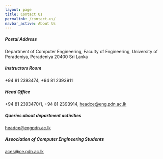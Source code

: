 ```yaml
---
layout: page
title: Contact Us
permalink: /contact-us/
navbar_active: About Us
---
```


##### Postal Address
Department of Computer Engineering,
Faculty of Engineering,
University of Peradeniya,
Peradeniya 20400
Sri Lanka

##### Instructors Room
+94 81 2393474, +94 81 2393911

##### Head Office
+94 81 2393470/1,
+94 81 2393914,
headce@eng.pdn.ac.lk

##### Queries about department activities
headce@engpdn.ac.lk

##### Association of Computer Engineering Students
aces@ce.pdn.ac.lk
